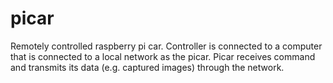 # picar
Remotely controlled raspberry pi car. Controller is connected to a computer that is connected to a local network as the picar. Picar receives command and transmits its data (e.g. captured images) through the network.

